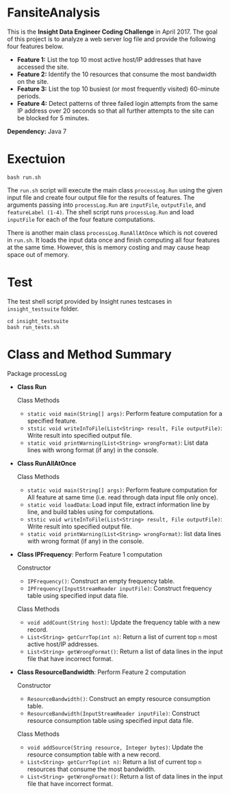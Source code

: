 # FansiteAnalysis
This is the **Insight Data Engineer Coding Challenge** in April 2017. The goal of this project is to analyze a web server log file and provide the following four features below.

- **Feature 1:** List the top 10 most active host/IP addresses that have accessed the site.
- **Feature 2:** Identify the 10 resources that consume the most bandwidth on the site.
- **Feature 3:** List the top 10 busiest (or most frequently visited) 60-minute periods.
- **Feature 4:** Detect patterns of three failed login attempts from the same IP address over 20 seconds so that all further attempts to the site can be blocked for 5 minutes.

**Dependency:** Java 7

# Exectuion
```
bash run.sh
```
The `run.sh` script will execute the main class `processLog.Run` using the given input file and create four output file for the results of features. The arguments passing into ```processLog.Run``` are ```inputFile```, ```outputFile```, and ```featureLabel (1-4)```. The shell script runs ```processLog.Run``` and load ```inputFile``` for each of the four feature computations.

There is another main class ```processLog.RunAllAtOnce``` which is not covered in ```run.sh```. It loads the input data once and finish computing all four features at the same time. However, this is memory costing and may cause heap space out of memory.

# Test
The test shell script provided by Insight runes testcases in `insight_testsuite` folder. 
```
cd insight_testsuite
bash run_tests.sh
```

# Class and Method Summary
Package processLog

- **Class Run**

  Class Methods
  - `static void main(String[] args)`: Perform feature computation for a specified feature.
  - `ststic void writeInToFile(List<String> result, File outputFile)`: Write result into specified output file.
  - `static void printWarning(List<String> wrongFormat)`: List data lines with wrong format (if any) in the console.
  
- **Class RunAllAtOnce**

  Class Methods
  - `static void main(String[] args)`: Perform feature computation for All feature at same time (i.e. read through data input file only once).
  - `static void loadData`: Load input file, extract information line by line, and build tables using for computations.   
  - `ststic void writeInToFile(List<String> result, File outputFile)`: Write result into specified output file.
  - `static void printWarning(List<String> wrongFormat)`: list data lines with wrong format (if any) in the console.
  
- **Class IPFrequency**: Perform Feature 1 computation
  
  Constructor
  - `IPFrequency()`: Construct an empty frequency table.
  - `IPFrequency(InputStreamReader inputFile)`: Construct frequency table using specified input data file.
  
  Class Methods
  - `void addCount(String host)`: Update the frequency table with a new record.
  - `List<String> getCurrTop(int n)`: Return a list of current top `n` most active host/IP addresses.
  - `List<String> getWrongFormat()`: Return a list of data lines in the input file that have incorrect format.
  
- **Class ResourceBandwidth**: Perform Feature 2 computation
  
  Constructor
  - `ResourceBandwidth()`: Construct an empty resource consumption table.
  - `ResourceBandwidth(InputStreamReader inputFile)`: Construct resource consumption table using specified input data file.
  
  Class Methods
  - `void addSource(String resource, Integer bytes)`: Update the resource consumption table with a new record.
  - `List<String> getCurrTop(int n)`: Return a list of current top `n` resources that consume the most bandwidth.
  - `List<String> getWrongFormat()`: Return a list of data lines in the input file that have incorrect format.
  
  




